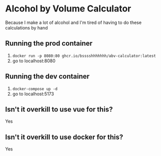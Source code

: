 # Alcohol by Volume Calculator

Because I make a lot of alcohol and I'm tired of having to do these calculations by hand

## Running the prod container

1. `docker run -p 8080:80 ghcr.io/bsssshhhhhhh/abv-calculator:latest`
2. go to localhost:8080


## Running the dev container

1. `docker-compose up -d`
2. go to localhost:5173

## Isn't it overkill to use vue for this?

Yes

## Isn't it overkill to use docker for this?

Yes
